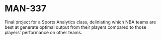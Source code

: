 # MAN-337
Final project for a Sports Analytics class, deliniating which NBA teams are best at generate optimal output from their players compared to those players' performance on other teams.
